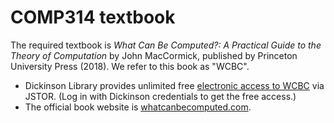 # COMP314 textbook

The required textbook is *What Can Be Computed?: A Practical Guide to
the Theory of Computation* by John MacCormick, published by Princeton
University Press (2018). We refer to this book as "WCBC".

* Dickinson Library provides unlimited free [electronic access to WCBC](https://www-jstor-org.dickinson.idm.oclc.org/stable/j.ctv33pb07s) via JSTOR. (Log in with Dickinson credentials to get the free access.)
* The official book website is [whatcanbecomputed.com](https://whatcanbecomputed.com/).
